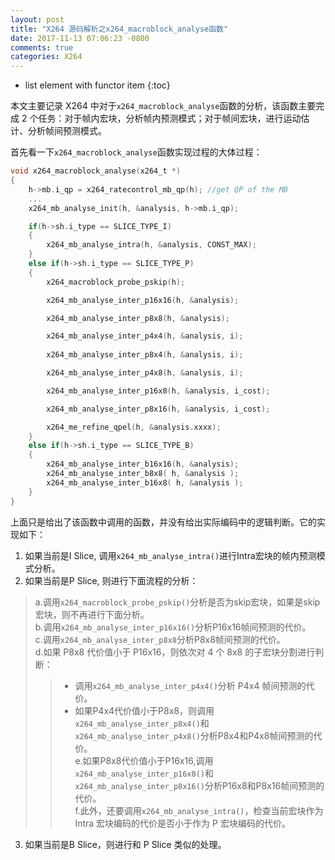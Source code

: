 ```yaml
---
layout: post
title: "X264 源码解析之x264_macroblock_analyse函数"
date: 2017-11-13 07:06:23 -0800
comments: true
categories: X264
---
```


* list element with functor item
{:toc}

本文主要记录 X264 中对于`x264_macroblock_analyse`函数的分析，该函数主要完成 2 个任务：对于帧内宏块，分析帧内预测模式；对于帧间宏块，进行运动估计、分析帧间预测模式。   
<!--more-->

首先看一下`x264_macroblock_analyse`函数实现过程的大体过程：  

```C
void x264_macroblock_analyse(x264_t *)
{
    h->mb.i_qp = x264_ratecontrol_mb_qp(h); //get QP of the MB
    ...
    x264_mb_analyse_init(h, &analysis, h->mb.i_qp);

    if(h->sh.i_type == SLICE_TYPE_I)
    {
        x264_mb_analyse_intra(h, &analysis, CONST_MAX);
    }
    else if(h->sh.i_type == SLICE_TYPE_P)
    {
        x264_macroblock_probe_pskip(h);

        x264_mb_analyse_inter_p16x16(h, &analysis);

        x264_mb_analyse_inter_p8x8(h, &analysis);

        x264_mb_analyse_inter_p4x4(h, &analysis, i);
        
        x264_mb_analyse_inter_p8x4(h, &analysis, i);

        x264_mb_analyse_inter_p4x8(h, &analysis, i);

        x264_mb_analyse_inter_p16x8(h, &analysis, i_cost);

        x264_mb_analyse_inter_p8x16(h, &analysis, i_cost);

        x264_me_refine_qpel(h, &analysis.xxxx);
    }
    else if(h->sh.i_type == SLICE_TYPE_B)
    {
        x264_mb_analyse_inter_b16x16(h, &analysis);
        x264_mb_analyse_inter_b8x8( h, &analysis );
        x264_mb_analyse_inter_b16x8( h, &analysis );
    }
}
```

上面只是给出了该函数中调用的函数，并没有给出实际编码中的逻辑判断。它的实现如下：  

1. 如果当前是I Slice, 调用`x264_mb_analyse_intra()`进行Intra宏块的帧内预测模式分析。  
2. 如果当前是P Slice, 则进行下面流程的分析：

> a.调用`x264_macroblock_probe_pskip()`分析是否为skip宏块，如果是skip宏块，则不再进行下面分析。  
> b.调用`x264_mb_analyse_inter_p16x16()`分析P16x16帧间预测的代价。  
> c.调用`x264_mb_analyse_inter_p8x8`分析P8x8帧间预测的代价。  
> d.如果 P8x8 代价值小于 P16x16，则依次对 4 个 8x8 的子宏块分割进行判断：   
>> * 调用`x264_mb_analyse_inter_p4x4()`分析 P4x4 帧间预测的代价。  
>> * 如果P4x4代价值小于P8x8，则调用`x264_mb_analyse_inter_p8x4()`和`x264_mb_analyse_inter_p4x8()`分析P8x4和P4x8帧间预测的代价。  
> e.如果P8x8代价值小于P16x16,调用`x264_mb_analyse_inter_p16x8()`和`x264_mb_analyse_inter_p8x16()`分析P16x8和P8x16帧间预测的代价。  
> f.此外，还要调用`x264_mb_analyse_intra()`，检查当前宏块作为 Intra 宏块编码的代价是否小于作为 P 宏块编码的代价。    

3. 如果当前是B Slice，则进行和 P Slice 类似的处理。  


